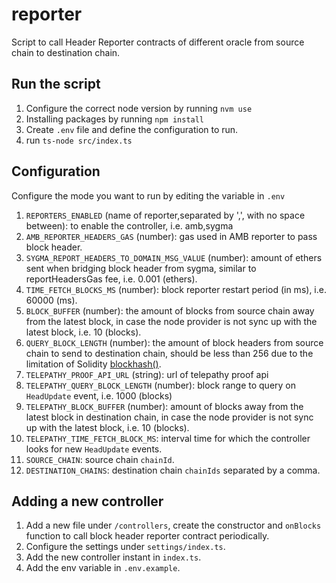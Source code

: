 # reporter

Script to call Header Reporter contracts of different oracle from source chain to destination chain.

## Run the script

1. Configure the correct node version by running `nvm use`
2. Installing packages by running `npm install`
3. Create `.env` file and define the configuration to run.
4. run `ts-node src/index.ts`

## Configuration

Configure the mode you want to run by editing the variable in `.env`

1. `REPORTERS_ENABLED` (name of reporter,separated by ',', with no space between): to enable the controller, i.e.
   amb,sygma
2. `AMB_REPORTER_HEADERS_GAS` (number): gas used in AMB reporter to pass block header.
3. `SYGMA_REPORT_HEADERS_TO_DOMAIN_MSG_VALUE` (number): amount of ethers sent when bridging block header from sygma,
   similar to reportHeadersGas fee, i.e. 0.001 (ethers).
4. `TIME_FETCH_BLOCKS_MS` (number): block reporter restart period (in ms), i.e. 60000 (ms).
5. `BLOCK_BUFFER` (number): the amount of blocks from source chain away from the latest block, in case the node provider
   is not sync up with the latest block, i.e. 10 (blocks).
6. `QUERY_BLOCK_LENGTH` (number): the amount of block headers from source chain to send to destination chain, should be
   less than 256 due to the limitation of Solidity
   [blockhash()](https://docs.soliditylang.org/en/v0.8.21/units-and-global-variables.html#block-and-transaction-properties).
7. `TELEPATHY_PROOF_API_URL` (string): url of telepathy proof api
8. `TELEPATHY_QUERY_BLOCK_LENGTH` (number): block range to query on `HeadUpdate` event, i.e. 1000 (blocks)
9. `TELEPATHY_BLOCK_BUFFER` (number): amount of blocks away from the latest block in destination chain, in case the node
   provider is not sync up with the latest block, i.e. 10 (blocks).
10. `TELEPATHY_TIME_FETCH_BLOCK_MS`: interval time for which the controller looks for new `HeadUpdate` events.
11. `SOURCE_CHAIN`: source chain `chainId`.
12. `DESTINATION_CHAINS`: destination chain `chainIds` separated by a comma.

## Adding a new controller

1. Add a new file under `/controllers`, create the constructor and `onBlocks` function to call block header reporter
   contract periodically.
2. Configure the settings under `settings/index.ts`.
3. Add the new controller instant in `index.ts`.
4. Add the env variable in `.env.example`.
